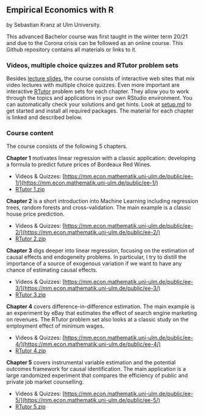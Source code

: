 ## Empirical Economics with R

by Sebastian Kranz at Ulm University.

This advanced Bachelor course was first taught in the winter term 20/21 and due to the Corona crisis can be followed as an online course. This Github repository contains all materials or links to it.

### Videos, multiple choice quizzes and RTutor problem sets

Besides [lecture slides](https://github.com/skranz/empecon/tree/main/slides/pdf_handout), the course consists of interactive web sites that mix video lectures with multiple choice quizzes. Even more important are interactive [RTutor](https://skranz.github.io/RTutor/) problem sets for each chapter. They allow you to work through the topics and applications in your own RStudio environment. You can automatically check your solutions and get hints. Look at [setup.md](https://github.com/skranz/empecon/blob/main/setup/setup.md) to get started and install all required packages. The material for each chapter is linked and described below. 

### Course content

The course consists of the following 5 chapters.

**Chapter 1** motivates linear regression with a classic application: developing a formula to predict future prices of Bordeaux Red Wines.

  - Videos & Quizzes: [https://mm.econ.mathematik.uni-ulm.de/public/ee-1/](https://mm.econ.mathematik.uni-ulm.de/public/ee-1/)
  - [RTutor 1.zip](https://github.com/skranz/empecon/raw/main/rtutor_zip/RTutor%201.zip)


**Chapter 2** is a short introduction into Machine Learning including regression trees, random forests and cross-validation. The main example is a classic house price prediction.

  - Videos & Quizzes: [https://mm.econ.mathematik.uni-ulm.de/public/ee-2/](https://mm.econ.mathematik.uni-ulm.de/public/ee-2/)
  - [RTutor 2.zip](https://github.com/skranz/empecon/raw/main/rtutor_zip/RTutor%202.zip)  
  
**Chapter 3** digs deeper into linear regression, focusing on the estimation of causal effects and endogeneity problems. In particular, I try to distill the importance of a source of exogenous variation if we want to have any chance of estimating causal effects.

  - Videos & Quizzes: [https://mm.econ.mathematik.uni-ulm.de/public/ee-3/](https://mm.econ.mathematik.uni-ulm.de/public/ee-3/)
  - [RTutor 3.zip](https://github.com/skranz/empecon/raw/main/rtutor_zip/RTutor%203.zip)  

**Chapter 4** covers difference-in-difference estimation. The main example is an experiment by eBay that estimates the effect of search engine marketing on revenues. The RTutor problem set also looks at a classic study on the employment effect of minimum wages. 

  - Videos & Quizzes: [https://mm.econ.mathematik.uni-ulm.de/public/ee-4/](https://mm.econ.mathematik.uni-ulm.de/public/ee-4/)
  - [RTutor 4.zip](https://github.com/skranz/empecon/raw/main/rtutor_zip/RTutor%204.zip)  
  

**Chapter 5** covers instrumental variable estimation and the potential outcomes framework for causal identification. The main application is a large randomized experiment that compares the efficiency of public and private job market counselling.

  - Videos & Quizzes: [https://mm.econ.mathematik.uni-ulm.de/public/ee-5/](https://mm.econ.mathematik.uni-ulm.de/public/ee-5/)
  - [RTutor 5.zip](https://github.com/skranz/empecon/raw/main/rtutor_zip/RTutor%205.zip)  
  

